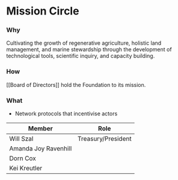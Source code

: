 # Mission Circle
### Why
Cultivating the growth of regenerative agriculture, holistic land management, and marine stewardship through the development of technological tools, scientific inquiry, and capacity building.

### How
[[Board of Directors]] hold the Foundation to its mission.

### What
- Network protocols that incentivise actors

| Member | Role | 
|---|---|
| Will Szal | Treasury/President |
| Amanda Joy Ravenhill | |
| Dorn Cox | |
| Kei Kreutler | |
